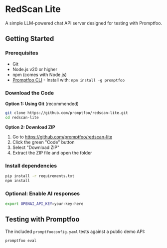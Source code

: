 # RedScan Lite

A simple LLM-powered chat API server designed for testing with Promptfoo.

## Getting Started

### Prerequisites

- Git
- Node.js v20 or higher
- npm (comes with Node.js)
- [Promptfoo CLI](https://www.promptfoo.dev/docs/getting-started) - Install with: `npm install -g promptfoo`

### Download the Code

**Option 1: Using Git** (recommended)

```bash
git clone https://github.com/promptfoo/redscan-lite.git
cd redscan-lite
```

**Option 2: Download ZIP**

1. Go to https://github.com/promptfoo/redscan-lite
2. Click the green "Code" button
3. Select "Download ZIP"
4. Extract the ZIP file and open the folder

### Install dependencies

```sh
pip install -r requirements.txt
npm install
```

### Optional: Enable AI responses

```sh
export OPENAI_API_KEY=your-key-here
```

## Testing with Promptfoo

The included `promptfooconfig.yaml` tests against a public demo API:

```bash
promptfoo eval
```